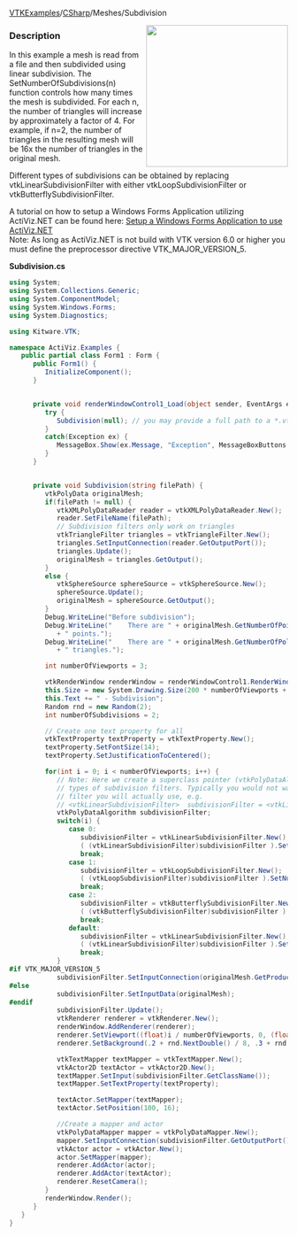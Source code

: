[VTKExamples](/index/)/[CSharp](/CSharp)/Meshes/Subdivision

<img align="right" src="https://github.com/lorensen/VTKExamples/blob/gh-pages/Testing/Baseline/Meshes/TestSubdivision.png?raw=true" width="256" />

### Description
<p>In this example a mesh is read from a file and then subdivided using linear subdivision. The SetNumberOfSubdivisions(n) function controls how many times the mesh is subdivided. For each n, the number of triangles will increase by approximately a factor of 4. For example, if n=2, the number of triangles in the resulting mesh will be 16x the number of triangles in the original mesh.<br />

Different types of subdivisions can be obtained by replacing vtkLinearSubdivisionFilter with either vtkLoopSubdivisionFilter or vtkButterflySubdivisionFilter.</p>A tutorial on how to setup a Windows Forms Application utilizing ActiViz.NET can be found here: [Setup a Windows Forms Application to use ActiViz.NET](http://www.vtk.org/Wiki/VTK/CSharp/ActiViz.NET)<br />
Note: As long as ActiViz.NET is not build with VTK version 6.0 or higher you must define the preprocessor directive VTK_MAJOR_VERSION_5.

**Subdivision.cs**
```csharp
using System;
using System.Collections.Generic;
using System.ComponentModel;
using System.Windows.Forms;
using System.Diagnostics;

using Kitware.VTK;

namespace ActiViz.Examples {
   public partial class Form1 : Form {
      public Form1() {
         InitializeComponent();
      }


      private void renderWindowControl1_Load(object sender, EventArgs e) {
         try {
            Subdivision(null); // you may provide a full path to a *.vtu file
         }
         catch(Exception ex) {
            MessageBox.Show(ex.Message, "Exception", MessageBoxButtons.OK);
         }
      }


      private void Subdivision(string filePath) {
         vtkPolyData originalMesh;
         if(filePath != null) {
            vtkXMLPolyDataReader reader = vtkXMLPolyDataReader.New();
            reader.SetFileName(filePath);
            // Subdivision filters only work on triangles
            vtkTriangleFilter triangles = vtkTriangleFilter.New();
            triangles.SetInputConnection(reader.GetOutputPort());
            triangles.Update();
            originalMesh = triangles.GetOutput();
         }
         else {
            vtkSphereSource sphereSource = vtkSphereSource.New();
            sphereSource.Update();
            originalMesh = sphereSource.GetOutput();
         }
         Debug.WriteLine("Before subdivision");
         Debug.WriteLine("    There are " + originalMesh.GetNumberOfPoints()
            + " points.");
         Debug.WriteLine("    There are " + originalMesh.GetNumberOfPolys()
            + " triangles.");

         int numberOfViewports = 3;

         vtkRenderWindow renderWindow = renderWindowControl1.RenderWindow;
         this.Size = new System.Drawing.Size(200 * numberOfViewports + 12, 252);
         this.Text += " - Subdivision";
         Random rnd = new Random(2);
         int numberOfSubdivisions = 2;

         // Create one text property for all
         vtkTextProperty textProperty = vtkTextProperty.New();
         textProperty.SetFontSize(14);
         textProperty.SetJustificationToCentered();

         for(int i = 0; i < numberOfViewports; i++) {
            // Note: Here we create a superclass pointer (vtkPolyDataAlgorithm) so that we can easily instantiate different
            // types of subdivision filters. Typically you would not want to do this, but rather create the pointer to be the type
            // filter you will actually use, e.g. 
            // <vtkLinearSubdivisionFilter>  subdivisionFilter = <vtkLinearSubdivisionFilter>.New();
            vtkPolyDataAlgorithm subdivisionFilter;
            switch(i) {
               case 0:
                  subdivisionFilter = vtkLinearSubdivisionFilter.New();
                  ( (vtkLinearSubdivisionFilter)subdivisionFilter ).SetNumberOfSubdivisions(numberOfSubdivisions);
                  break;
               case 1:
                  subdivisionFilter = vtkLoopSubdivisionFilter.New();
                  ( (vtkLoopSubdivisionFilter)subdivisionFilter ).SetNumberOfSubdivisions(numberOfSubdivisions);
                  break;
               case 2:
                  subdivisionFilter = vtkButterflySubdivisionFilter.New();
                  ( (vtkButterflySubdivisionFilter)subdivisionFilter ).SetNumberOfSubdivisions(numberOfSubdivisions);
                  break;
               default:
                  subdivisionFilter = vtkLinearSubdivisionFilter.New();
                  ( (vtkLinearSubdivisionFilter)subdivisionFilter ).SetNumberOfSubdivisions(numberOfSubdivisions);
                  break;
            }
#if VTK_MAJOR_VERSION_5
            subdivisionFilter.SetInputConnection(originalMesh.GetProducerPort());
#else
            subdivisionFilter.SetInputData(originalMesh);
#endif
            subdivisionFilter.Update();
            vtkRenderer renderer = vtkRenderer.New();
            renderWindow.AddRenderer(renderer);
            renderer.SetViewport((float)i / numberOfViewports, 0, (float)( i + 1 ) / numberOfViewports, 1);
            renderer.SetBackground(.2 + rnd.NextDouble() / 8, .3 + rnd.NextDouble() / 8, .4 + rnd.NextDouble() / 8);

            vtkTextMapper textMapper = vtkTextMapper.New();
            vtkActor2D textActor = vtkActor2D.New();
            textMapper.SetInput(subdivisionFilter.GetClassName());
            textMapper.SetTextProperty(textProperty);

            textActor.SetMapper(textMapper);
            textActor.SetPosition(100, 16);

            //Create a mapper and actor
            vtkPolyDataMapper mapper = vtkPolyDataMapper.New();
            mapper.SetInputConnection(subdivisionFilter.GetOutputPort());
            vtkActor actor = vtkActor.New();
            actor.SetMapper(mapper);
            renderer.AddActor(actor);
            renderer.AddActor(textActor);
            renderer.ResetCamera();
         }
         renderWindow.Render();
      }
   }
}
```
